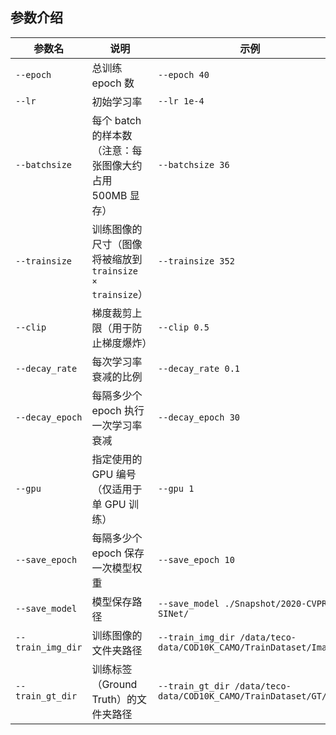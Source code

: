 ## 参数介绍
| 参数名               | 说明                                       | 示例                                                                |
| ----------------- | ---------------------------------------- | ----------------------------------------------------------------- |
| `--epoch`         | 总训练 epoch 数                              | `--epoch 40`                                                      |
| `--lr`            | 初始学习率                                    | `--lr 1e-4`                                                       |
| `--batchsize`     | 每个 batch 的样本数（注意：每张图像大约占用 500MB 显存）      | `--batchsize 36`                                                  |
| `--trainsize`     | 训练图像的尺寸（图像将被缩放到 `trainsize × trainsize`） | `--trainsize 352`                                                 |
| `--clip`          | 梯度裁剪上限（用于防止梯度爆炸）                         | `--clip 0.5`                                                      |
| `--decay_rate`    | 每次学习率衰减的比例                               | `--decay_rate 0.1`                                                |
| `--decay_epoch`   | 每隔多少个 epoch 执行一次学习率衰减                    | `--decay_epoch 30`                                                |
| `--gpu`           | 指定使用的 GPU 编号（仅适用于单 GPU 训练）               | `--gpu 1`                                                         |
| `--save_epoch`    | 每隔多少个 epoch 保存一次模型权重                     | `--save_epoch 10`                                                 |
| `--save_model`    | 模型保存路径                                   | `--save_model ./Snapshot/2020-CVPR-SINet/`                        |
| `--train_img_dir` | 训练图像的文件夹路径                               | `--train_img_dir /data/teco-data/COD10K_CAMO/TrainDataset/Image/` |
| `--train_gt_dir`  | 训练标签（Ground Truth）的文件夹路径                 | `--train_gt_dir /data/teco-data/COD10K_CAMO/TrainDataset/GT/`     |
